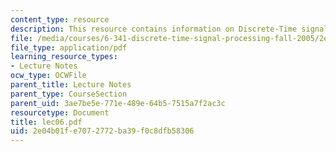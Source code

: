 ```yaml
---
content_type: resource
description: This resource contains information on Discrete-Time signal processing.
file: /media/courses/6-341-discrete-time-signal-processing-fall-2005/2e04b01fe7072772ba39f0c8dfb58306_lec06.pdf
file_type: application/pdf
learning_resource_types:
- Lecture Notes
ocw_type: OCWFile
parent_title: Lecture Notes
parent_type: CourseSection
parent_uid: 3ae7be5e-771e-489e-64b5-7515a7f2ac3c
resourcetype: Document
title: lec06.pdf
uid: 2e04b01f-e707-2772-ba39-f0c8dfb58306
---
```

